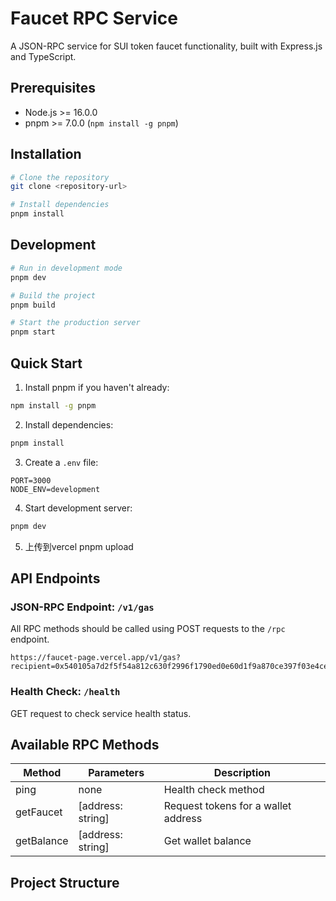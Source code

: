# Faucet RPC Service

A JSON-RPC service for SUI token faucet functionality, built with Express.js and TypeScript.

## Prerequisites

- Node.js >= 16.0.0
- pnpm >= 7.0.0 (`npm install -g pnpm`)

## Installation

```bash
# Clone the repository
git clone <repository-url>

# Install dependencies
pnpm install
```

## Development

```bash
# Run in development mode
pnpm dev

# Build the project
pnpm build

# Start the production server
pnpm start
```

## Quick Start

1. Install pnpm if you haven't already:
```bash
npm install -g pnpm
```

2. Install dependencies:
```bash
pnpm install
```

3. Create a `.env` file:
```env
PORT=3000
NODE_ENV=development
```

4. Start development server:
```bash
pnpm dev
```

5. 上传到vercel 
pnpm upload

## API Endpoints

### JSON-RPC Endpoint: `/v1/gas`

All RPC methods should be called using POST requests to the `/rpc` endpoint.

```
https://faucet-page.vercel.app/v1/gas?recipient=0x540105a7d2f5f54a812c630f2996f1790ed0e60d1f9a870ce397f03e4cec9b38
```

### Health Check: `/health`

GET request to check service health status.

## Available RPC Methods

| Method | Parameters | Description |
|--------|------------|-------------|
| ping | none | Health check method |
| getFaucet | [address: string] | Request tokens for a wallet address |
| getBalance | [address: string] | Get wallet balance |

## Project Structure
